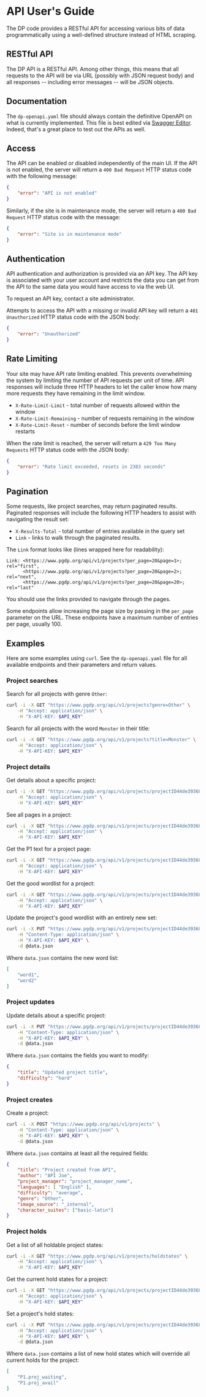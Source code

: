 # API User's Guide

The DP code provides a RESTful API for accessing various bits of data
programmatically using a well-defined structure instead of HTML scraping.

## RESTful API

The DP API is a RESTful API. Among other things, this means that all requests
to the API will be via URL (possibly with JSON request body) and all responses
-- including error messages -- will be JSON objects.

## Documentation

The `dp-openapi.yaml` file should always contain the definitive OpenAPI on what
is currently implemented. This file is best edited via
[Swagger Editor](https://editor.swagger.io/). Indeed, that's a great place
to test out the APIs as well.

## Access

The API can be enabled or disabled independently of the main UI. If the API is
not enabled, the server will return a `400 Bad Request` HTTP status code with
the following message:

```json
{
    "error": "API is not enabled"
}
```

Similarly, if the site is in maintenance mode, the server will return a
`400 Bad Request` HTTP status code with the message:

```json
{
    "error": "Site is in maintenance mode"
}
```

## Authentication

API authentication and authorization is provided via an API key. The API key
is associated with your user account and restricts the data you can get from
the API to the same data you would have access to via the web UI.

To request an API key, contact a site administrator.

Attempts to access the API with a missing or invalid API key will return a
`401 Unauthorized` HTTP status code with the JSON body:

```json
{
    "error": "Unauthorized"
}
```

## Rate Limiting

Your site may have API rate limiting enabled. This prevents overwhelming the
system by limiting the number of API requests per unit of time. API responses
will include three HTTP headers to let the caller know how many more requests
they have remaining in the limit window.

* `X-Rate-Limit-Limit` - total number of requests allowed within the window
* `X-Rate-Limit-Remaining` - number of requests remaining in the window
* `X-Rate-Limit-Reset` - number of seconds before the limit window restarts

When the rate limit is reached, the server will return a `429 Too Many Requests`
HTTP status code with the JSON body:

```json
{
    "error": "Rate limit exceeded, resets in 2383 seconds"
}
```

## Pagination

Some requests, like project searches, may return paginated results. Paginated
responses will include the following HTTP headers to assist with navigating the
result set:

* `X-Results-Total` - total number of entries available in the query set
* `Link` - links to walk through the paginated results.

The `Link` format looks like (lines wrapped here for readability):
```
Link: <https://www.pgdp.org/api/v1/projects?per_page=20&page=1>; rel="first",
      <https://www.pgdp.org/api/v1/projects?per_page=20&page=2>; rel="next",
      <https://www.pgdp.org/api/v1/projects?per_page=20&page=20>; rel="last"
```

You should use the links provided to navigate through the pages.

Some endpoints allow increasing the page size by passing in the `per_page`
parameter on the URL. These endpoints have a maximum number of entries per page,
usually 100.

## Examples

Here are some examples using `curl`. See the `dp-openapi.yaml` file for all
available endpoints and their parameters and return values.

### Project searches

Search for all projects with genre `Other`:

```bash
curl -i -X GET "https://www.pgdp.org/api/v1/projects?genre=Other" \
    -H "Accept: application/json" \
    -H "X-API-KEY: $API_KEY"
```

Search for all projects with the word `Monster` in their title:

```bash
curl -i -X GET "https://www.pgdp.org/api/v1/projects?title=Monster" \
    -H "Accept: application/json" \
    -H "X-API-KEY: $API_KEY"
```

### Project details

Get details about a specific project:

```bash
curl -i -X GET "https://www.pgdp.org/api/v1/projects/projectID44de3936807f1" \
    -H "Accept: application/json" \
    -H "X-API-KEY: $API_KEY"
```

See all pages in a project:

```bash
curl -i -X GET "https://www.pgdp.org/api/v1/projects/projectID44de3936807f1/pages" \
    -H "Accept: application/json" \
    -H "X-API-KEY: $API_KEY"
```

Get the P1 text for a project page:

```bash
curl -i -X GET "https://www.pgdp.org/api/v1/projects/projectID44de3936807f1/pages/001.png/pagerounds/P1" \
    -H "Accept: application/json" \
    -H "X-API-KEY: $API_KEY"
```

Get the good wordlist for a project:

```bash
curl -i -X GET "https://www.pgdp.org/api/v1/projects/projectID44de3936807f1/wordlists/good" \
    -H "Accept: application/json" \
    -H "X-API-KEY: $API_KEY"
```

Update the project's good wordlist with an entirely new set:

```bash
curl -i -X PUT "https://www.pgdp.org/api/v1/projects/projectID44de3936807f1/wordlists/good" \
    -H "Content-Type: application/json" \
    -H "X-API-KEY: $API_KEY" \
    -d @data.json
```

Where `data.json` contains the new word list:
```json
[
    "word1",
    "word2"
]
```

### Project updates

Update details about a specific project:
```bash
curl -i -X PUT "https://www.pgdp.org/api/v1/projects/projectID44de3936807f1" \
    -H "Content-Type: application/json" \
    -H "X-API-KEY: $API_KEY" \
    -d @data.json
```

Where `data.json` contains the fields you want to modify:
```json
{
    "title": "Updated project title",
    "difficulty": "hard"
}
```

### Project creates

Create a project:
```bash
curl -i -X POST "https://www.pgdp.org/api/v1/projects" \
    -H "Content-Type: application/json" \
    -H "X-API-KEY: $API_KEY" \
    -d @data.json
```

Where `data.json` contains at least all the required fields:
```json
{
    "title": "Project created from API",
    "author": "API Joe",
    "project_manager": "project_manager_name",
    "languages": [ "English" ],
    "difficulty": "average",
    "genre": "Other",
    "image_source": "_internal",
    "character_suites": ["basic-latin"]
}
```

### Project holds

Get a list of all holdable project states:
```bash
curl -i -X GET "https://www.pgdp.org/api/v1/projects/holdstates" \
    -H "Accept: application/json" \
    -H "X-API-KEY: $API_KEY"
```

Get the current hold states for a project:
```bash
curl -i -X GET "https://www.pgdp.org/api/v1/projects/projectID44de3936807f1/holdstates" \
    -H "Accept: application/json" \
    -H "X-API-KEY: $API_KEY"
```

Set a project's hold states:
```bash
curl -i -X PUT "https://www.pgdp.org/api/v1/projects/projectID44de3936807f1/holdstates" \
    -H "Accept: application/json" \
    -H "X-API-KEY: $API_KEY" \
    -d @data.json
```

Where `data.json` contains a list of new hold states which will override all
current holds for the project:
```json
[
    "P1.proj_waiting",
    "P1.proj_avail"
]
```